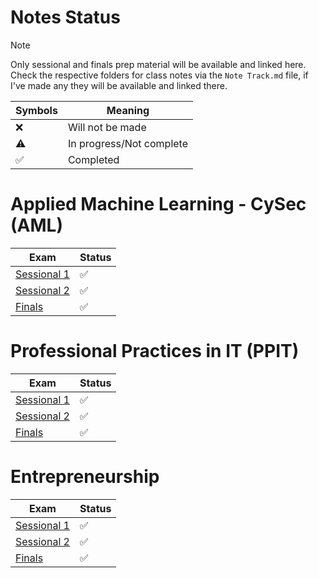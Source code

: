 # Notes Status

> [!NOTE]
> Only sessional and finals prep material will be available and linked here.
> Check the respective folders for class notes via the `Note Track.md` file, if I've made any they will be available and linked there.

| Symbols            | Meaning                  |
| ------------------ | ------------------------ |
| :x:                | Will not be made         |
| :warning:          | In progress/Not complete |
| :white_check_mark: | Completed                |

# Applied Machine Learning - CySec (AML)

| Exam                                                                    | Status             |
| ----------------------------------------------------------------------- | ------------------ |
| [Sessional 1](AML/Sessional%201%20Prep/Sessional%201%20Prep%20Notes.md) | :white_check_mark: |
| [Sessional 2](AML/Sessional%202%20Prep/Sessional%202%20Prep%20Notes.md) | :white_check_mark: |
| [Finals](AML/Finals%20Prep/Finals%20Prep%20Notes.md)                    | :white_check_mark: |

# Professional Practices in IT (PPIT)

| Exam                                                                     | Status             |
| ------------------------------------------------------------------------ | ------------------ |
| [Sessional 1](PPIT/Sessional%201%20Prep/Sessional%201%20Prep%20Notes.md) | :white_check_mark: |
| [Sessional 2](PPIT/Sessional%202%20Prep/Sessional%202%20Prep%20Notes.md) | :white_check_mark: |
| [Finals](PPIT/Finals%20Prep/Finals%20Prep%20Notes.md)                    | :white_check_mark: |

# Entrepreneurship

| Exam                                                                      | Status             |
| ------------------------------------------------------------------------- | ------------------ |
| [Sessional 1](Entre/Sessional%201%20Prep/Sessional%201%20Prep%20Notes.md) | :white_check_mark: | 
| [Sessional 2](Entre/Sessional%202%20Prep/Sessional%202%20Prep%20Notes.md) | :white_check_mark: |
| [Finals](Entre/Finals%20Prep/Finals%20Prep%20Notes.md)                    | :white_check_mark: |